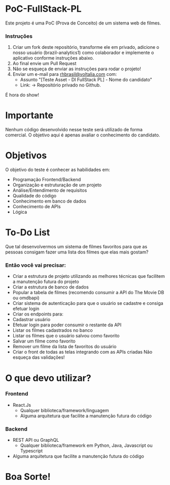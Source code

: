 # PoC-FullStack-PL
<p align="justify"> Este projeto é uma PoC (Prova de Conceito) de um sistema web de filmes.</p>

### Instruções
1. Criar um fork deste repositório, transforme ele em privado, adicione o nosso usuário (brazil-analytics1) como colaborador e implemente o aplicativo conforme instruções abaixo.
2. Ao final envie um Pull Request
3. Não se esqueça de enviar as instruções para rodar o projeto!
4. Enviar um e-mail para rhbrasil@voltalia.com com:
    - Assunto "[Teste Asset - DI FullStack PL] - Nome do candidato"
    - Link: -> Repositório privado no Github.

É hora do show!

# Importante
Nenhum código desenvolvido nesse teste será utilizado de forma comercial. O objetivo aqui é apenas avaliar o conhecimento do candidato.

# Objetivos
O objetivo do teste é conhecer as habilidades em:

- Programação Frontend/Backend
- Organização e estruturação de um projeto
- Análise/Entendimento de requisitos
- Qualidade do código
- Conhecimento em banco de dados
- Conhecimento de APIs
- Lógica

# To-Do List
Que tal desenvolvermos um sistema de filmes favoritos para que as pessoas consigam fazer uma lista dos filmes que elas mais gostam?

### Então você vai precisar:
- Criar a estrutura de projeto utilizando as melhores técnicas que facilitem a manutenção futura do projeto
- Criar a estrutura de banco de dados
- Popular a tabela de filmes (recomendo consumir a API do The Movie DB ou omdbapi)
- Criar sistema de autenticação para que o usuário se cadastre e consiga efetuar login
 - Criar os endpoints para:
  - Cadastrar usuário
  - Efetuar login para poder consumir o restante da API
  - Listar os filmes cadastrados no banco
  - Listar os filmes que o usuário salvou como favorito
  - Salvar um filme como favorito
  - Remover um filme da lista de favoritos do usuário
- Criar o front de todas as telas integrando com as APIs criadas
Não esqueça das validações!

# O que devo utilizar?
### Frontend
- React.Js
  - Qualquer biblioteca/framework/linguagem
  - Alguma arquitetura que facilite a manutenção futura do código

### Backend
- REST API ou GraphQL
  - Qualquer biblioteca/framework em Python, Java, Javascript ou Typescript
- Alguma arquitetura que facilite a manutenção futura do código

# Boa Sorte!
